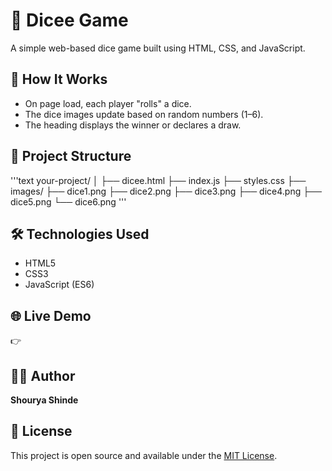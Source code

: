 # 🎲 Dicee Game

A simple web-based dice game built using HTML, CSS, and JavaScript.

## 🚀 How It Works

- On page load, each player "rolls" a dice.
- The dice images update based on random numbers (1–6).
- The heading displays the winner or declares a draw.

## 📁 Project Structure
'''text
your-project/
│
├── dicee.html
├── index.js
├── styles.css
├── images/
   ├── dice1.png
   ├── dice2.png
   ├── dice3.png
   ├── dice4.png
   ├── dice5.png
   └── dice6.png
'''

## 🛠 Technologies Used

- HTML5
- CSS3
- JavaScript (ES6)

## 🌐 Live Demo

👉 


## 🧑‍💻 Author

**Shourya Shinde**

## 📜 License

This project is open source and available under the [MIT License](LICENSE).


